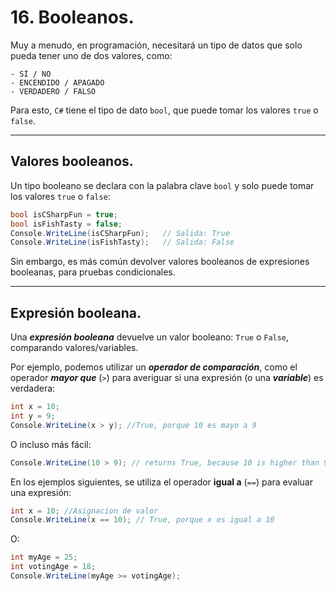 # 16. Booleanos.

Muy a menudo, en programación, necesitará un tipo de datos que solo pueda tener uno de dos valores, como:

	- SÍ / NO
	- ENCENDIDO / APAGADO
	- VERDADERO / FALSO

Para esto, ``C#`` tiene el tipo de dato `bool`, que puede tomar los valores `true` o `false`.

---
## Valores booleanos.

Un tipo booleano se declara con la palabra clave `bool` y solo puede tomar los valores `true` o `false`:

```csharp
bool isCSharpFun = true;
bool isFishTasty = false;
Console.WriteLine(isCSharpFun);   // Salida: True
Console.WriteLine(isFishTasty);   // Salida: False
```

Sin embargo, es más común devolver valores booleanos de expresiones booleanas, para pruebas condicionales.

---
## Expresión booleana.

Una ***expresión booleana*** devuelve un valor booleano: `True` o `False`, comparando valores/variables.

Por ejemplo, podemos utilizar un ***operador de comparación***, como el operador ***mayor que*** (`>`) para averiguar si una expresión (o una ***variable***) es verdadera:

```c#
int x = 10;
int y = 9;
Console.WriteLine(x > y); //True, porque 10 es mayo a 9
```

O incluso más fácil:

```c#
Console.WriteLine(10 > 9); // returns True, because 10 is higher than 9
```

En los ejemplos siguientes, se utiliza el operador **igual a** (`==`) para evaluar una expresión:

```c#
int x = 10; //Asignacion de valor
Console.WriteLine(x == 10); // True, porque x es igual a 10
```

O:

```c#
int myAge = 25;
int votingAge = 18;
Console.WriteLine(myAge >= votingAge);
```


